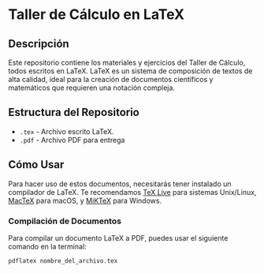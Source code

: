 # Taller de Cálculo en LaTeX 

## Descripción
Este repositorio contiene los materiales y ejercicios del Taller de Cálculo, todos escritos en LaTeX. LaTeX es un sistema de composición de textos de alta calidad, ideal para la creación de documentos científicos y matemáticos que requieren una notación compleja.

## Estructura del Repositorio
- `.tex` - Archivo escrito LaTeX.
- `.pdf` - Archivo PDF para entrega

## Cómo Usar
Para hacer uso de estos documentos, necesitarás tener instalado un compilador de LaTeX. Te recomendamos [TeX Live](https://tug.org/texlive/) para sistemas Unix/Linux, [MacTeX](http://tug.org/mactex/) para macOS, y [MiKTeX](https://miktex.org/) para Windows.

### Compilación de Documentos
Para compilar un documento LaTeX a PDF, puedes usar el siguiente comando en la terminal:

```bash
pdflatex nombre_del_archivo.tex
